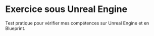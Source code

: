 # Exercice sous Unreal Engine
Test pratique pour vérifier mes compétences sur Unreal Engine et en Blueprint.
